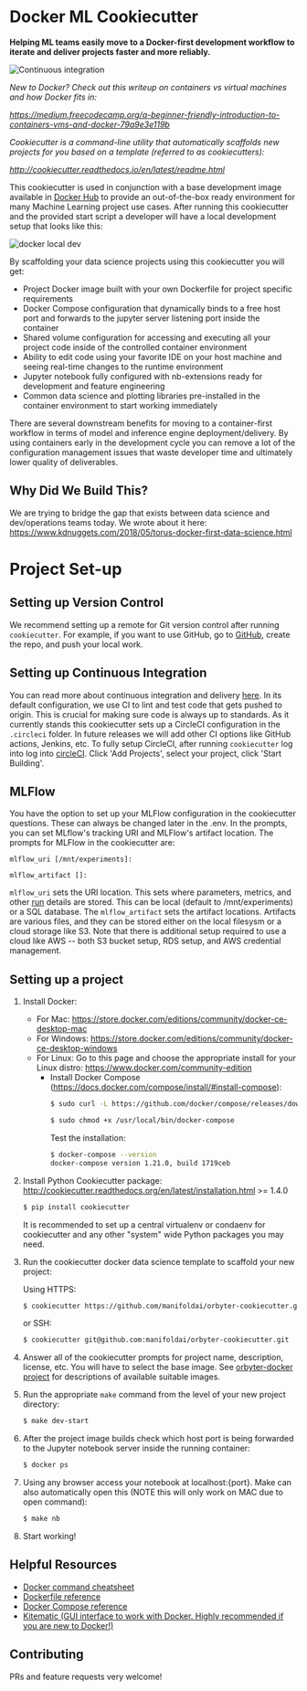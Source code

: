 # Docker ML Cookiecutter

**Helping ML teams easily move to a Docker-first development workflow to iterate and deliver projects faster and more reliably.**

![Continuous integration](https://github.com/manifoldai/orbyter-cookiecutter/actions/workflows/ci.yml/badge.svg)

*New to Docker? Check out this writeup on containers vs virtual machines and how Docker fits in:*

*https://medium.freecodecamp.org/a-beginner-friendly-introduction-to-containers-vms-and-docker-79a9e3e119b*

*Cookiecutter is a command-line utility that automatically scaffolds new projects for you based on a template (referred to as cookiecutters):* 

*http://cookiecutter.readthedocs.io/en/latest/readme.html*


This cookiecutter is used in conjunction with a base development image available in [Docker Hub](https://hub.docker.com/r/manifoldai/orbyter-ml-dev/) to provide an out-of-the-box ready environment for many Machine Learning project use cases.
After running this cookiecutter and the provided start script a developer will have a local development setup that looks like this: 

![docker local dev](https://s3-us-west-1.amazonaws.com/manifold-public-no-vpn/torus_local_dev.png)

By scaffolding your data science projects using this cookiecutter you will get:

- Project Docker image built with your own Dockerfile for project specific requirements
- Docker Compose configuration that dynamically binds to a free host port and forwards to the jupyter server listening port inside the container
- Shared volume configuration for accessing and executing all your project code inside of the controlled container environment
- Ability to edit code using your favorite IDE on your host machine and seeing real-time changes to the runtime environment
- Jupyter notebook fully configured with nb-extensions ready for development and feature engineering
- Common data science and plotting libraries pre-installed in the container environment to start working immediately

There are several downstream benefits for moving to a container-first workflow in terms of model and inference engine deployment/delivery.
By using containers early in the development cycle you can remove a lot of the configuration management issues that waste developer time and ultimately lower quality of deliverables.

## Why Did We Build This?

We are trying to bridge the gap that exists between data science and dev/operations teams today. We wrote about it here:
https://www.kdnuggets.com/2018/05/torus-docker-first-data-science.html


# Project Set-up

## Setting up Version Control

We recommend setting up a remote for Git version control after running `cookiecutter`.  For example, if you want to use GitHub, go to [GitHub](https://github.com/), create the repo, and push your local work.

## Setting up Continuous Integration

You can read more about continuous integration and delivery [here](https://martinfowler.com/bliki/ContinuousDelivery.html). In its default configuration, we use CI to lint and test code that gets pushed to origin. This is crucial for making sure code is always up to standards. As it currently stands this cookiecutter sets up a CircleCI configuration in the `.circleci` folder.  In future releases we will add other CI options like GitHub actions, Jenkins, etc.  To fully setup CircleCI, after running `cookiecutter` log into log into [circleCI](https://circleci.com/). Click 'Add Projects', select your project, click 'Start Building'.

## MLFlow

You have the option to set up your MLFlow configuration in the cookiecutter questions. These can always be changed later in
the .env. In the prompts, you can set MLflow's tracking URI and MLFlow's artifact location. The prompts for MLFlow in the cookiecutter are:

```
mlflow_uri [/mnt/experiments]:

mlflow_artifact []:
```

`mlflow_uri` sets the URI location. This sets where parameters, metrics, and other [run](run) details are stored. This can be local (default to /mnt/experiments) or a SQL database. The `mlflow_artifact` sets the artifact locations. Artifacts are various files, and they can be stored either on the local filesysm or a cloud storage like S3.  Note that there is additional setup required to use a cloud like AWS -- both S3 bucket setup, RDS setup, and AWS credential management. 

## <a name="setup"></a> Setting up a project
1. Install Docker: 
    - For Mac: https://store.docker.com/editions/community/docker-ce-desktop-mac
    - For Windows: https://store.docker.com/editions/community/docker-ce-desktop-windows
    - For Linux: Go to this page and choose the appropriate install for your Linux distro: https://www.docker.com/community-edition
        - Install Docker Compose (https://docs.docker.com/compose/install/#install-compose):
            ```bash
            $ sudo curl -L https://github.com/docker/compose/releases/download/1.21.0/docker-compose-$(uname -s)-$(uname -m) -o /usr/local/bin/docker-compose
            ```
            ```bash
            $ sudo chmod +x /usr/local/bin/docker-compose
            ```
            Test the installation:
            ```bash
            $ docker-compose --version
            docker-compose version 1.21.0, build 1719ceb
            ```
2. Install Python Cookiecutter package: http://cookiecutter.readthedocs.org/en/latest/installation.html >= 1.4.0
    ``` bash
    $ pip install cookiecutter
    ```
    It is recommended to set up a central virtualenv or condaenv for cookiecutter and any other "system" wide Python packages you may need.
3. Run the cookiecutter docker data science template to scaffold your new project:
   
   Using HTTPS:
   
    ``` bash
    $ cookiecutter https://github.com/manifoldai/orbyter-cookiecutter.git
    ```
    
    or SSH:
    
    ``` bash
    $ cookiecutter git@github.com:manifoldai/orbyter-cookiecutter.git
    ```
4. Answer all of the cookiecutter prompts for project name, description, license, etc. You will have to select the base image. See [orbyter-docker project](https://github.com/manifoldai/orbyter-docker/blob/master/README.md) for descriptions of available suitable images.
5. Run the appropriate `make` command from the level of your new project directory:
    ``` bash
    $ make dev-start
    ```
6. After the project image builds check which host port is being forwarded to the Jupyter notebook server inside the running container:
    ``` bash
    $ docker ps 
    ```
7. Using any browser access your notebook at localhost:{port}. Make can also
    automatically open this (NOTE this will only work on MAC due to open command):
    ``` bash
    $ make nb
    ```
8. Start working!


## Helpful Resources 
- [Docker command cheatsheet](https://www.docker.com/sites/default/files/Docker_CheatSheet_08.09.2016_0.pdf)
- [Dockerfile reference](https://docs.docker.com/engine/reference/builder/)
- [Docker Compose reference](https://docs.docker.com/compose/compose-file/)
- [Kitematic (GUI interface to work with Docker. Highly recommended if you are new to Docker!)](https://kitematic.com/)

## Contributing
PRs and feature requests very welcome!
